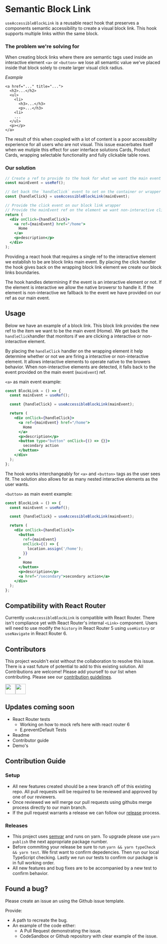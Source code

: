 # Semantic Block Link

`useAccessibleBlockLink` is a reusable react hook that preserves a components semantic accessibility to create a visual block link. This hook supports multiple links within the same block.

### The problem we're solving for

When creating block links where there are semantic tags used inside an interactive element `<a>` or `<button>` we lose all semantic value we've placed inside that block solely to create larger visual click radius.

_Example_

```
<a href="..." title="...">
  <h2>...</h2>
  <ul>
    <li>
      <h3>...</h3>
      <p>...</h3>
    <li>
    ...
  </ul>
  <p></p>
</a>
```

The result of this when coupled with a lot of content is a poor accessiblity experience for all users who are not visual.
This issue exacerbates itself when we mutiple this effect for user interface solutions Cards, Product Cards, wrapping selectable functionality and fully clickable table rows.

### Our solution

```jsx
// Create a ref to provide to the hook for what we want the main event of the block link to be
const mainEvent = useRef();

// Get back the `handleClick` event to set on the container or wrapper of our block link
const {handleClick} = useAccessibleBlockLink(mainEvent);

// Provide the click event on our block link wrapper
// Provide the mainEvent ref on the element we want non-interactive clicks to fallback to
return (
  <div onClick={handleClick}>
    <a ref={mainEvent} href="/home">
      Home
    </a>
    <p>description</p>
  </div>
);
```

Providing a react hook that requires a single ref to the interactive element we establish to be are block links main event. By placing the click handler the hook gives back on the wrapping block link element we create our block links boundaries.

The hook handles determining if the event is an interactive element or not. If the element is interactive we allow the native browersr to handle it. If the element is non-interactive we fallback to the event we have provided on our ref as our main event.

## Usage

Below we have an example of a block link. This block link provides the new ref to the item we want to be the main event (Home). We get back the `handleClick`handler that monitors if we are clicking a interactive or non-interactive element.

By placing the `handleClick` handler on the wrapping element it help determine whether or not we are firing a interactive or non-interactive element. It allows interactive elements to operate native to the browers behavior. When non-interactive elements are detected, it falls back to the event provided on the main event (`mainEvent`) ref.

`<a>` as main event example:

```jsx
const BlockLink = () => {
  const mainEvent = useRef();

  const {handleClick} = useAccessibleBlockLink(mainEvent);

  return (
    <div onClick={handleClick}>
      <a ref={mainEvent} href="/home">
        Home
      </a>
      <p>description</p>
      <button type="button" onClick={() => {}}>
        secondary action
      </button>
    </div>
  );
};
```

The hook works interchangeably for `<a>` and `<button>` tags as the user sees fit. The solution also allows for as many nested interactive elements as the user wants.

`<button>` as main event example:

```jsx
const BlockLink = () => {
  const mainEvent = useRef();

  const {handleClick} = useAccessibleBlockLink(mainEvent);

  return (
    <div onClick={handleClick}>
      <button
        ref={mainEvent}
        onClick={() => {
          location.assign('/home');
        }}
      >
        Home
      </button>
      <p>description</p>
      <a href="/secondary">secondary action</a>
    </div>
  );
};
```

## Compatibility with React Router

Currently `useAccessibleBlockLink` is compatible with React Router. There isn't compliance yet with React Router's internal `<Link>` component. Users will need to use modify the `history` in React Router 5 using `useHistory` or `useNavigate` in React Router 6.

## Contributors

This project wouldn't exist without the collaboration to resolve this issue. There is a vast future of potential to add to this existing solution. All Contributions are welcome! Please add yourself to our list when contributing. Please see our [contribution guidelines](#contribution-guide).

<div style="display:flex;">
  <a href="https://github.com/scottykaye"><img src="https://avatars.githubusercontent.com/u/5076841?v=4" width="33" height="33" /></a>
  <a href="https://github.com/hamlim"><img src="https://avatars.githubusercontent.com/u/5579638?v=4" width="33" height="33"/></a>
</div>

## Updates coming soon

- React Router tests
  - Working on how to mock refs here with react router 6
  - E.preventDefault Tests
- Readme
- Contributor guide
- Demo's

## Contribution Guide

### Setup

- All new features created should be a new branch off of this existing repo. All pull requests will be required to be reviewed and approved by one of our reviewers.
- Once reviewed we will merge our pull requests using githubs merge process directly to our main branch.
- If the pull request warrants a release we can follow our [release](#releases) process.

### Releases

- This project uses [semvar](https://semver.org/) and runs on yarn. To upgrade please use `yarn publish` the next appropriate package number.
- Before commiting your release be sure to run `yarn && yarn typeCheck && yarn test`. We first want to confirm depedencies. Then run our local TypeScript checking. Lastly we run our tests to confirm our package is in full working order.
- All new features and bug fixes are to be accompanied by a new test to confirm behavior.

## Found a bug?

Please create an issue an using the Github issue template.

Provide:

- A path to recreate the bug.
- An example of the code either:
  - A Pull Request demonstrating the issue.
  - CodeSandbox or Github repository with clear example of the issue.

```

```
